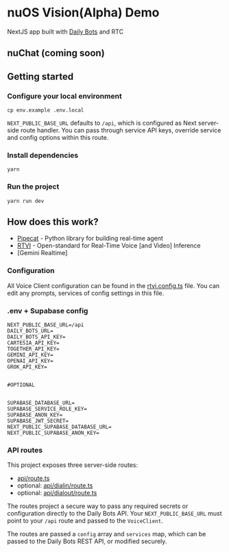 
# nuOS Vision(Alpha) Demo

NextJS app built with [Daily Bots](https://bots.daily.co) and RTC 

## nuChat (coming soon)

## Getting started

### Configure your local environment

```shell
cp env.example .env.local
```

`NEXT_PUBLIC_BASE_URL` defaults to `/api`, which is configured as Next server-side route handler. You can pass through service API keys, override service and config options within this route.

### Install dependencies

```shell
yarn 
```

### Run the project

```shell
yarn run dev
```

## How does this work?

- [Pipecat](https://www.pipecat.ai) - Python library for building real-time agent
- [RTVI](https://github.com/rtvi-ai) - Open-standard for Real-Time Voice [and Video] Inference
- [Gemini Realtime] 

### Configuration

All Voice Client configuration can be found in the [rtvi.config.ts](/rtvi.config.ts) file. You can edit any prompts, services of config settings in this file.


### .env + Supabase config
```shell
NEXT_PUBLIC_BASE_URL=/api
DAILY_BOTS_URL=
DAILY_BOTS_API_KEY=
CARTESIA_API_KEY=
TOGETHER_API_KEY=
GEMINI_API_KEY=
OPENAI_API_KEY=
GROK_API_KEY=


#OPTIONAL


SUPABASE_DATABASE_URL=
SUPABASE_SERVICE_ROLE_KEY=
SUPABASE_ANON_KEY=
SUPABASE_JWT_SECRET=
NEXT_PUBLIC_SUPABASE_DATABASE_URL=
NEXT_PUBLIC_SUPABASE_ANON_KEY=
```



### API routes

This project exposes three server-side routes:

- [api/route.ts](app/api/route.ts)
- optional: [api/dialin/route.ts](app/api/dialin/route.ts)
- optional: [api/dialout/route.ts](app/api/dialout/route.ts)

The routes project a secure way to pass any required secrets or configuration directly to the Daily Bots API. Your `NEXT_PUBLIC_BASE_URL` must point to your `/api` route and passed to the `VoiceClient`. 

The routes are passed a `config` array and `services` map, which can be passed to the Daily Bots REST API, or modified securely. 
